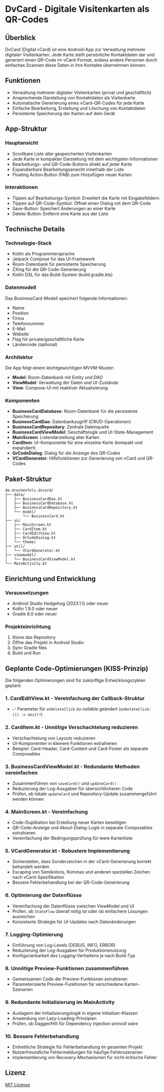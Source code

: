 # DvCard - Digitale Visitenkarten als QR-Codes

## Überblick
DvCard (Digital vCard) ist eine Android-App zur Verwaltung mehrerer digitaler Visitenkarten. Jede Karte stellt persönliche Kontaktdaten dar und generiert einen QR-Code im vCard-Format, sodass andere Personen durch einfaches Scannen diese Daten in ihre Kontakte übernehmen können.

## Funktionen
- Verwaltung mehrerer digitaler Visitenkarten (privat und geschäftlich)
- Ansprechende Darstellung von Kontaktdaten als Visitenkarte
- Automatische Generierung eines vCard-QR-Codes für jede Karte
- Einfache Bearbeitung, Erstellung und Löschung von Kontaktdaten
- Persistente Speicherung der Karten auf dem Gerät

## App-Struktur
### Hauptansicht
- Scrollbare Liste aller gespeicherten Visitenkarten
- Jede Karte in kompakter Darstellung mit dem wichtigsten Informationen
- Bearbeitungs- und QR-Code-Buttons direkt auf jeder Karte
- Expandierbare Bearbeitungsansicht innerhalb der Liste
- Floating Action Button (FAB) zum Hinzufügen neuer Karten

### Interaktionen
- Tippen auf Bearbeitungs-Symbol: Erweitert die Karte mit Eingabefeldern
- Tippen auf QR-Code-Symbol: Öffnet einen Dialog mit dem QR-Code
- Save-Button: Speichert Änderungen an einer Karte
- Delete-Button: Entfernt eine Karte aus der Liste

## Technische Details
### Technologie-Stack
- Kotlin als Programmiersprache
- Jetpack Compose für das UI-Framework
- Room-Datenbank für persistente Speicherung
- ZXing für die QR-Code-Generierung
- Kotlin DSL für das Build-System (build.gradle.kts)

### Datenmodell
Das BusinessCard-Modell speichert folgende Informationen:
- Name
- Position
- Firma
- Telefonnummer
- E-Mail
- Website
- Flag für private/geschäftliche Karte
- Ländercode (optional)

### Architektur
Die App folgt einem leichtgewichtigen MVVM-Muster:
- **Model**: Room-Datenbank mit Entity und DAO
- **ViewModel**: Verwaltung der Daten und UI-Zustände
- **View**: Compose-UI mit reaktiver Aktualisierung

### Komponenten
- **BusinessCardDatabase**: Room-Datenbank für die persistente Speicherung
- **BusinessCardDao**: Datenbankzugriff (CRUD-Operationen)
- **BusinessCardRepository**: Zentrale Datenquelle
- **BusinessCardViewModel**: Geschäftslogik und UI-State-Management
- **MainScreen**: Listendarstellung aller Karten
- **CardItem**: UI-Komponente für eine einzelne Karte (kompakt und expandiert)
- **QrCodeDialog**: Dialog für die Anzeige des QR-Codes
- **VCardGenerator**: Hilfsfunktionen zur Generierung von vCard und QR-Codes

## Paket-Struktur
```
de.drachenfels.dvcard/
├── data/
│   ├── BusinessCardDao.kt
│   ├── BusinessCardDatabase.kt
│   ├── BusinessCardRepository.kt
│   └── model/
│       └── BusinessCard.kt
├── ui/
│   ├── MainScreen.kt
│   ├── CardItem.kt
│   ├── CardEditView.kt
│   ├── QrCodeDialog.kt
│   └── theme/
├── util/
│   └── VCardGenerator.kt
├── viewmodel/
│   └── BusinessCardViewModel.kt
└── MainActivity.kt
```

## Einrichtung und Entwicklung
### Voraussetzungen
- Android Studio Hedgehog (2023.1.1) oder neuer
- Kotlin 1.9.0 oder neuer
- Gradle 8.0 oder neuer

### Projekteinrichtung
1. Klone das Repository
2. Öffne das Projekt in Android Studio
3. Sync Gradle files
4. Build und Run

## Geplante Code-Optimierungen (KISS-Prinzip)

Die folgenden Optimierungen sind für zukünftige Entwicklungszyklen geplant:

### 1. CardEditView.kt - Vereinfachung der Callback-Struktur
- ✅ Parameter für `onDeleteClick` zu nullable geändert (`onDeleteClick: (() -> Unit)?`)

### 2. CardItem.kt - Unnötige Verschachtelung reduzieren
- Verschachtelung von Layouts reduzieren
- UI-Komponenten in kleinere Funktionen extrahieren
- Beispiel: Card-Header, Card-Content und Card-Footer als separate Composables

### 3. BusinessCardViewModel.kt - Redundante Methoden vereinfachen
- Zusammenführen von `saveCard()` und `updateCard()` 
- Reduzierung der Log-Ausgaben für übersichtlicheren Code
- Prüfen, ob lokale `updateCard` und Repository-Update zusammengeführt werden können

### 4. MainScreen.kt - Vereinfachung
- Code-Duplikation bei Erstellung neuer Karten beseitigen
- QR-Code-Anzeige und About-Dialog-Logik in separate Composables extrahieren
- Vereinfachung der Bedingungsprüfung für leere Kartenliste

### 5. VCardGenerator.kt - Robustere Implementierung
- Sicherstellen, dass Sonderzeichen in der vCard-Generierung korrekt behandelt werden
- Escaping von Semikolons, Kommas und anderen speziellen Zeichen nach vCard-Spezifikation
- Bessere Fehlerbehandlung bei der QR-Code-Generierung

### 6. Optimierung der Datenflüsse
- Vereinfachung der Datenflüsse zwischen ViewModel und UI
- Prüfen, ob `StateFlow` überall nötig ist oder ob einfachere Lösungen ausreichen
- Konsistente Strategie für UI-Updates nach Datenänderungen

### 7. Logging-Optimierung
- Einführung von Log-Levels (DEBUG, INFO, ERROR) 
- Reduzierung der Log-Ausgaben für Produktionsnutzung
- Konfigurierbarkeit des Logging-Verhaltens je nach Build-Typ

### 8. Unnötige Preview-Funktionen zusammenführen
- Gemeinsamen Code der Preview-Funktionen extrahieren
- Parameterisierte Preview-Funktionen für verschiedene Karten-Szenarien

### 9. Redundante Initialisierung im MainActivity
- Auslagern der Initialisierungslogik in eigene Initializer-Klassen
- Anwendung von Lazy-Loading-Prinzipien
- Prüfen, ob Dagger/Hilt für Dependency Injection sinnvoll wäre

### 10. Bessere Fehlerbehandlung
- Einheitliche Strategie für Fehlerbehandlung im gesamten Projekt
- Nutzerfreundliche Fehlermeldungen für häufige Fehlerszenarien
- Implementierung von Recovery-Mechanismen für nicht-kritische Fehler

## Lizenz
[MIT License](LICENSE)
